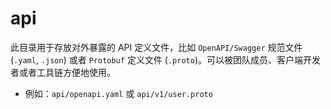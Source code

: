 # api

此目录用于存放对外暴露的 API 定义文件，比如 `OpenAPI/Swagger` 规范文件 (`.yaml`, `.json`) 或者 `Protobuf` 定义文件 (`.proto`)。可以被团队成员、客户端开发者或者工具链方便地使用。

* 例如：`api/openapi.yaml` 或 `api/v1/user.proto`
